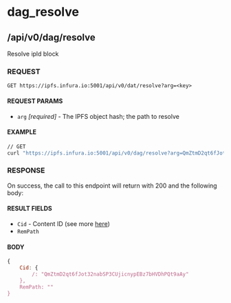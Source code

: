 # dag_resolve

## /api/v0/dag/resolve

Resolve ipld block

### REQUEST

`GET https://ipfs.infura.io:5001/api/v0/dat/resolve?arg=<key>`

#### REQUEST PARAMS
- `arg` _[required]_ - The IPFS object hash; the path to resolve

#### EXAMPLE
```bash
// GET
curl "https://ipfs.infura.io:5001/api/v0/dag/resolve?arg=QmZtmD2qt6fJot32nabSP3CUjicnypEBz7bHVDhPQt9aAy"
```

### RESPONSE

On success, the call to this endpoint will return with 200 and the following body:

#### RESULT FIELDS
- `Cid` - Content ID (see more [here](https://github.com/ipld/cid)) 
- `RemPath`

#### BODY
```js
{
    Cid: {
        /: "QmZtmD2qt6fJot32nabSP3CUjicnypEBz7bHVDhPQt9aAy"
    },
    RemPath: ""
}
```